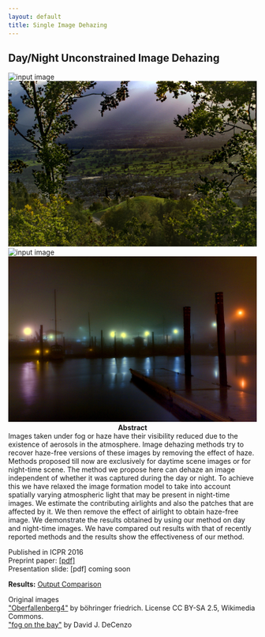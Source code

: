 ```yaml
---
layout: default
title: Single Image Dehazing
---
```


## Day/Night Unconstrained Image Dehazing
<div class="row">
   <div class="col-xs-6">
   <img src="{{ site.baseurl }}/public/haze_image/Oberfallenberg_input.jpg" alt="input image"/>
   </div>
   <div class="col-xs-6">
   <img src="results/Oberfallenberg_our.jpg" alt="output image"/>
   </div>
   
   <div class="col-xs-6">
   <img src="{{ site.baseurl }}/public/haze_image/fog_on_the_bay_input.jpg" alt="input image"/>
   </div>
   <div class="col-xs-6">
   <img src="results/fog_on_the_bay_our.jpg" alt="output image"/>
   </div>
</div>

<center><b>Abstract</b></center>
Images taken under fog or haze have their visibility reduced due to the existence of aerosols in the atmosphere. Image dehazing methods try to recover haze-free versions of these images by removing the effect of haze. Methods proposed till now are exclusively for daytime scene images or for night-time scene. The method we propose here can dehaze an image independent of whether it was captured during the day or night. To achieve this we have relaxed the image formation model to take into account spatially varying atmospheric light that may be present in night-time images. We estimate the contributing airlights and also the patches that are affected by it. We then remove the effect of airlight to obtain haze-free image. We demonstrate the results obtained by using our method on day and night-time images. We have compared out results with that of recently reported methods and the results show the effectiveness of our method.

Published in ICPR 2016 <br/>
Preprint paper: [[pdf]](santra_dehaze_unconstrained.pdf) <br/>
Presentation slide: [pdf] coming soon

**Results:** [Output Comparison](results.html)

Original images <br/>
<a href="http://commons.wikimedia.org/wiki/File:Oberfallenberg4.JPG">"Oberfallenberg4"</a> by böhringer friedrich. License CC BY-SA 2.5, Wikimedia Commons. <br/>
["fog on the bay"](https://www.flickr.com/photos/dave_decenzo/11479141474/) by David J. DeCenzo

